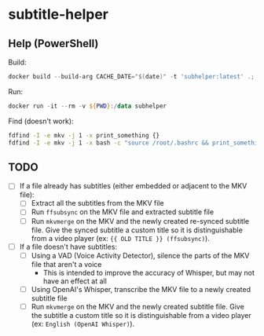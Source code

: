 # subtitle-helper

## Help (PowerShell)

Build:

```powershell
docker build --build-arg CACHE_DATE="$(date)" -t 'subhelper:latest' .; docker image prune -f
```

Run:

```powershell
docker run -it --rm -v ${PWD}:/data subhelper
```

Find (doesn't work):

```bash
fdfind -I -e mkv -j 1 -x print_something {}
fdfind -I -e mkv -j 1 -x bash -c "source /root/.bashrc && print_something {}"
```

## TODO

- [ ] If a file already has subtitles (either embedded or adjacent to the MKV file):
  - [ ] Extract all the subtitles from the MKV file
  - [ ] Run `ffsubsync` on the MKV file and extracted subtitle file
  - [ ] Run `mkvmerge` on the MKV and the newly created re-synced subtitle file. Give the synced subtitle a custom title so it is distinguishable from a video player (ex: `{{ OLD TITLE }} (ffsubsync)`).
- [ ] If a file doesn't have subtitles:
  - [ ] Using a VAD (Voice Activity Detector), silence the parts of the MKV file that aren't a voice
    - This is intended to improve the accuracy of Whisper, but may not have an effect at all
  - [ ] Using OpenAI's Whisper, transcribe the MKV file to a newly created subtitle file
  - [ ] Run `mkvmerge` on the MKV and the newly created subtitle file. Give the subtitle a custom title so it is distinguishable from a video player (ex: `English (OpenAI Whisper)`).
